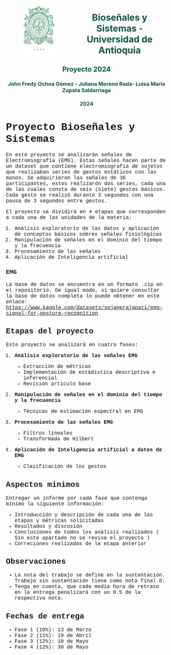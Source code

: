 <p><img alt="udeA logo" height="150px" src="https://github.com/freddyduitama/images/blob/master/logo.png?raw=true" align="left" hspace="50px" vspace="0px" style="width:107px;height:152px;"></p>
<h1><font color='0B5345'> <center>
Bioseñales y Sistemas - Universidad de Antioquia</center></font></h1>
<h2><font color='0B5345'> <center>
Proyecto 2024</center></font></h2>
<h3><font color='0B5345'> <center>
John Fredy Ochoa Gómez - Juliana Moreno Rada- Luisa María Zapata Saldarriaga </center></font></h3>
<h3><font color='0B5345'> <center>
2024 </center></font></h3>
<font  face="Courier New" size="3">
<p1><center> </center></p1>

# Proyecto Bioseñales y Sistemas

En este proyecto se analizarán señales de  Electromiografía (EMG). Estas señales hacen parte de un dataset que contiene electromiografía de sujetos que realizaban series de gestos estáticos con las manos. Se adquirieron las señales de 36 participantes, estos realizarón dos series, cada una de las cuales consta de seis (siete) gestos básicos. Cada gesto se realizó durante 3 segundos con una pausa de 3 segundos entre gestos.

El proyecto se dividirá en 4 etapas que corresponden a cada una de las unidades de la materia:
1. Análisis exploratorio de las datos y aplicación de conceptos básicos sobres señales fisiológicas
2. Manipulación de señales en el dominio del tiempo y la frecuencia
3. Procesamiento de las señales
4. Aplicación de Inteligencia artificial

### EMG 

La base de datos se encuentra en un formato .zip en el repositorio. De igual modo, si quiere consultar la base de datos completa lo puede obtener en este enlace: https://www.kaggle.com/datasets/sojanprajapati/emg-signal-for-gesture-recognition

## Etapas del proyecto
Este proyecto se analizará en cuatro fases:

1. **Análisis exploratorio de las señales EMG**

   - Extracción de métricas
   - Implementación de estádistica descriptiva e inferencial
   - Revisión artículo base 

2. **Manipulación de señales en el dominio del tiempo y la frecuencia**

    -  Técnicas de estimación espectral en EMG

3. **Procesamiento de las señales EMG**

    - Filtros lineales 
    - Transformada de Hilbert

4. **Aplicación de Inteligencia artificial a datos de EMG**

    - Clasificación de los gestos 

## Aspectos mínimos 
Entregar un informe por cada fase que contenga mínimo la siguiente información:

   * Introducción y descripción de cada una de las etapas y métricas solicitadas
   * Resultados y discusión 
   * Conclusiones de todos los análisis realizados ( Sin este apartado no se revisa el proyecto )
   * Correciones realizadas de la etapa anterior

## Observaciones 
   * La nota del trabajo se define en la sustentación. Trabajo sin sustentación tiene como nota final 0.
   * Tenga en cuenta, que cada media hora de retraso en la entrega penalizará con un 0.5 de la respectiva nota. 

## Fechas de entrega

   * Fase 1 (10%): 13 de Marzo
   * Fase 2 (11%): 19 de Abril
   * Fase 3 (12%): 10 de Mayo
   * Fase 4 (12%): 30 de Mayo 
